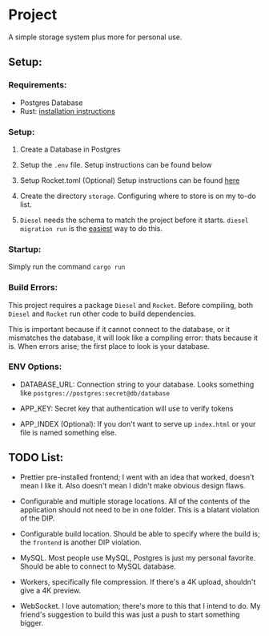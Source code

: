 # Project

A simple storage system plus more for personal use.

## Setup:

### Requirements:

* Postgres Database
* Rust: [installation instructions](https://www.rust-lang.org/en-US/install.html)

### Setup:

1. Create a Database in Postgres

2. Setup the `.env` file. Setup instructions can be found below

3. Setup Rocket.toml (Optional) Setup instructions can be found [here](https://rocket.rs/guide/configuration/#rockettoml)

4. Create the directory `storage`. Configuring where to store is on my to-do list.

5. `Diesel` needs the schema to match the project before it starts. `diesel migration run` is the [easiest](http://diesel.rs/guides/getting-started/) way to do this.

### Startup:
Simply run the command `cargo run`

### Build Errors:
This project requires a package `Diesel` and `Rocket`. Before compiling, both `Diesel` and `Rocket` run other code to build dependencies.

This is important because if it cannot connect to the database, or it mismatches the database, it will look like a compiling error: thats because it is. When errors arise; the first place to look is your database.

### ENV Options:
- DATABASE_URL: Connection string to your database. Looks something like `postgres://postgres:secret@db/database`

- APP_KEY: Secret key that authentication will use to verify tokens

- APP_INDEX (Optional): If you don't want to serve up `index.html` or your file is named something else.

## TODO List:
- Prettier pre-installed frontend; I went with an idea that worked, doesn't mean I like it. Also doesn't mean I didn't make obvious design flaws.

- Configurable and multiple storage locations. All of the contents of the application should not need to be in one folder. This is a blatant violation of the DIP.

- Configurable build location. Should be able to specify where the build is; the `frontend` is another DIP violation.

- MySQL. Most people use MySQL, Postgres is just my personal favorite. Should be able to connect to MySQL database.

- Workers, specifically file compression. If there's a 4K upload, shouldn't give a 4K preview.

- WebSocket. I love automation; there's more to this that I intend to do. My friend's suggestion to build this was just a push to start something bigger.
